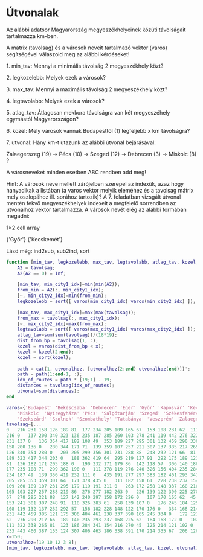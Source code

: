 # Útvonalak

Az alábbi adatsor Magyarország megyeszékhelyeinek közúti távolságait tartalmazza km-ben.

A mátrix (tavolsag) és a városok neveit tartalmazó vektor (varos) segítségével válaszold meg az alábbi kérdéseket!

1\. min\_tav: Mennyi a minimális távolság 2 megyeszékhely közt?

2\. legkozelebb: Melyek ezek a városok?

3\. max\_tav: Mennyi a maximális távolság 2 megyeszékhely közt?

4\. legtavolabb: Melyek ezek a városok?

5\. atlag\_tav: Átlagosan mekkora távolságra van két megyeszéhely egymástól Magyarországon?

6\. kozel: Mely városok vannak Budapesttől (1) legfeljebb x km távolságra?

7\. utvonal: Hány km-t utazunk az alábbi útvonal bejárásával:

Zalaegerszeg (19) -> Pécs (10) -> Szeged (12) -> Debrecen (3) -> Miskolc (8) ?

A városneveket minden esetben ABC rendben add meg!

Hint: A városok neve mellett zárójelben szerepel az indexük, azaz hogy hanyadikak a listában (a varos vektor melyik eleméhez és a tavolsag mátrix mely oszlopához ill. sorához tartozik)? A 7. feladatban vizsgált útvonal mentén fekvő megyeszékhelyek indexeit a megfelelő sorrendben az utvonalhoz vektor tartalmazza. A városok nevét elég az alábbi formában megadni:

1×2 cell array

{'Győr'} {'Kecskemét'}

Lásd még: ind2sub, sub2ind, sort

```matlab
function [min_tav, legkozelebb, max_tav, legtavolabb, atlag_tav, kozel, utvonal] = varos_tavok(tavolsag, varos, x, utvonalhoz)
    A2 = tavolsag;
    A2(A2 == 0) = Inf;
    
    [min_tav, min_city1_idx]=min(min(A2));
    from_min = A2(:, min_city1_idx);
    [~, min_city2_idx]=min(from_min);
    legkozelebb = sort([ varos(min_city1_idx) varos(min_city2_idx) ]);
    
    [max_tav, max_city1_idx]=max(max(tavolsag));
    from_max = tavolsag(:, max_city1_idx);
    [~, max_city2_idx]=max(from_max);
    legtavolabb = sort([ varos(max_city1_idx) varos(max_city2_idx) ]);
    atlag_tav=sum(sum(tavolsag))/(18*19);
    dist_from_bp = tavolsag(1, :);
    kozel = varos(dist_from_bp < x);
    kozel = kozel(2:end);
    kozel = sort(kozel);
    
    path = cat(1, utvonalhoz, [utvonalhoz(2:end) utvonalhoz(end)])';
    path = path(1:end-1, :);
    idx_of_routes = path * [19;1] - 19;
    distances = tavolsag(idx_of_routes);
    utvonal=sum(distances);
end
```


```matlab
varos={'Budapest' 'Békéscsaba' 'Debrecen' 'Eger' 'Győr'	'Kaposvár' 'Kecskemét'...
    'Miskolc' 'Nyí­regyháza' 'Pécs' 'Salgótarján' 'Szeged' 'Székesfehérvár'...
    'Szekszárd'	'Szolnok' 'Szombathely' 'Tatabánya' 'Veszprém' 'Zalaegerszeg'};
tavolsag=[...
0	216	231	158	126	189	81	177	234	205	109	165	67	153	108	231	62	111	233;...
216	0	137	200	340	323	136	235	187	285	260	103	278	241	119	442	276	322	443;...
231	137	0	136	354	417	182	108	49	353	189	227	295	301	132	459	290	338	460;...
158	200	136	0	280	344	171	71	139	359	107	257	221	307	137	385	217	265	387;...
126	340	354	280	0	203	205	299	356	301	231	288	88	248	232	121	66	81	155;...
189	323	417	344	203	0	188	362	419	64	295	219	127	91	292	175	189	123	124;...
81	136	182	171	205	188	0	190	232	171	179	86	142	118	57	306	140	186	307;...
177	235	108	71	299	362	190	0	111	378	119	276	240	326	156	404	235	284	406;...
234	187	49	139	356	419	232	111	0	435	191	277	297	383	182	461	293	341	463;...
205	285	353	359	301	64	171	378	435	0	311	182	158	61	228	238	237	154	186;...
109	260	189	107	231	295	179	119	191	311	0	263	172	258	148	337	168	216	338;...
165	103	227	257	288	219	86	276	277	182	263	0	226	139	122	390	225	270	391;...
67	278	295	221	88	127	142	240	297	158	172	226	0	107	170	165	62	45	170;...
153	241	301	307	248	91	118	326	383	61	258	139	107	0	176	245	184	125	214;...
108	119	132	137	232	292	57	156	182	228	148	122	170	176	0	334	168	214	335;...
231	442	459	385	121	175	306	404	461	238	337	390	165	245	334	0	172	121	67;...
62	276	290	217	66	189	140	235	293	237	168	225	62	184	168	172	0	102	206;...
111	322	338	265	81	123	186	284	341	154	216	270	45	125	214	121	102	0	126;...
233	443	460	387	155	124	307	406	463	186	338	391	170	214	335	67	206	126	0];
x=150;
utvonalhoz=[19 10 12 3 8];
[min_tav, legkozelebb, max_tav, legtavolabb, atlag_tav, kozel, utvonal] = varos_tavok(tavolsag, varos, x, utvonalhoz)
```
